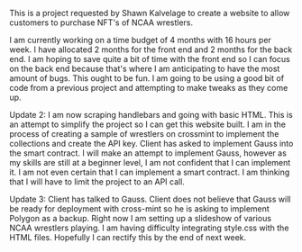 This is a project requested by Shawn Kalvelage to create a website to allow customers to purchase NFT's of NCAA wrestlers.

I am currently working on a time budget of 4 months with 16 hours per week. I have allocated 2 months for the front end and 2 months for the back end. I am hoping to save quite a bit of time with the front end so I can focus on the back end because that's where I am anticipating to have the most amount of bugs. This ought to be fun. I am going to be using a good bit of code from a previous project and attempting to make tweaks as they come up. 

Update 2: I am now scraping handlebars and going with basic HTML. This is an attempt to simplify the project so I can get this website built. I am in the process of creating a sample of wrestlers on crossmint to implement the collections and create the API key. Client has asked to implement Gauss into the smart contract. I will make an attempt to implement Gauss, however as my skills are still at a beginner level, I am not confident that I can implement it. I am not even certain that I can implement a smart contract. I am thinking that I will have to limit the project to an API call.

Update 3: Client has talked to Gauss. Client does not believe that Gauss will be ready for deployment with cross-mint so he is asking to implement Polygon as a backup. Right now I am setting up a slideshow of various NCAA wrestlers playing. I am having difficulty integrating style.css with the HTML files. Hopefully I can rectify this by the end of next week.

